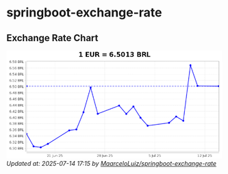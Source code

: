 # springboot-exchange-rate

<!-- EXCHANGE-RATE-START -->
## Exchange Rate Chart

![Exchange Rate Chart](charts/chart.png)*Updated at: 2025-07-14 17:15 by [MaarceloLuiz/springboot-exchange-rate](https://github.com/MaarceloLuiz/springboot-exchange-rate)*


<!-- EXCHANGE-RATE-END -->